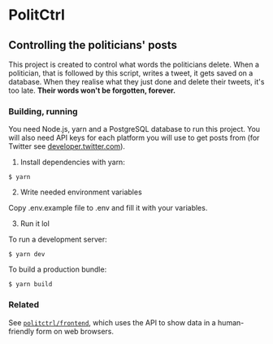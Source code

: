 # PolitCtrl

## Controlling the politicians' posts

This project is created to control what words the politicians delete.
When a politician, that is followed by this script, writes a tweet, it gets saved on a database. When they realise what they just done and delete their tweets, it's too late. **Their words won't be forgotten, forever.**

### Building, running

You need Node.js, yarn and a PostgreSQL database to run this project. You will also need API keys for each platform you will use to get posts from (for Twitter see [developer.twitter.com](https://developer.twitter.com/)).

1. Install dependencies with yarn:
```
$ yarn
```

2. Write needed environment variables

Copy .env.example file to .env and fill it with your variables.

3. Run it lol

To run a development server:
```
$ yarn dev
```

To build a production bundle:
```
$ yarn build
```

### Related

See [`politctrl/frontend`](https://github.com/politctrl/frontend), which uses the API to show data in a human-friendly form on web browsers.
